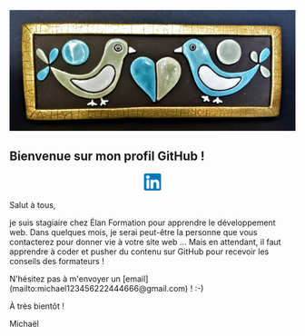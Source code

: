 ![Cover](https://github.com/Goldorakor/Goldorakor/blob/main/img/boite_oiseaux.jpg)

## Bienvenue sur mon profil GitHub !

<p align='center'>
<a href="https://www.linkedin.com/in/Goldorakor/"><img height="30" src="https://github.com/Goldorakor/Goldorakor/blob/main/img/linkedin.png?raw=true"></a>
</p>

Salut à tous,

je suis stagiaire chez Élan Formation pour apprendre le développement web.
Dans quelques mois, je serai peut-être la personne que vous contacterez pour donner vie à votre site web ...
Mais en attendant, il faut apprendre à coder et pusher du contenu sur GitHub pour recevoir les conseils des formateurs !

<!--
**Goldorakor/Goldorakor** is a ✨ _special_ ✨ repository because its `README.md` (this file) appears on your GitHub profile.

Here are some ideas to get you started:

- 🔭 I’m currently working on ...
- 🌱 I’m currently learning ...
- 👯 I’m looking to collaborate on ...
- 🤔 I’m looking for help with ...
- 💬 Ask me about ...
- 📫 How to reach me: ...
- 😄 Pronouns: ...
- ⚡ Fun fact: ...
-->

<p>N'hésitez pas à m'envoyer un [email](mailto:michael123456222444666@gmail.com) ! :-)</p>
<p></p>À très bientôt !</p>
<p></p>Michaël</p>
